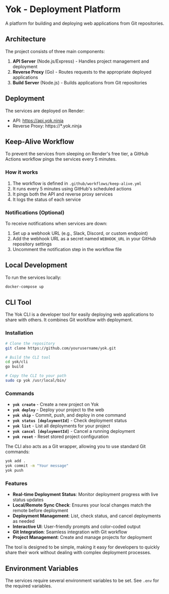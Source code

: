 # Yok - Deployment Platform

A platform for building and deploying web applications from Git repositories.

## Architecture

The project consists of three main components:

1. **API Server** (Node.js/Express) - Handles project management and deployment
2. **Reverse Proxy** (Go) - Routes requests to the appropriate deployed applications
3. **Build Server** (Node.js) - Builds applications from Git repositories

## Deployment

The services are deployed on Render:
- API: https://api.yok.ninja
- Reverse Proxy: https://*.yok.ninja

## Keep-Alive Workflow

To prevent the services from sleeping on Render's free tier, a GitHub Actions workflow pings the services every 5 minutes.

### How it works

1. The workflow is defined in `.github/workflows/keep-alive.yml`
2. It runs every 5 minutes using GitHub's scheduled actions
3. It pings both the API and reverse proxy services
4. It logs the status of each service

### Notifications (Optional)

To receive notifications when services are down:

1. Set up a webhook URL (e.g., Slack, Discord, or custom endpoint)
2. Add the webhook URL as a secret named `WEBHOOK_URL` in your GitHub repository settings
3. Uncomment the notification step in the workflow file

## Local Development

To run the services locally:

```bash
docker-compose up
```

## CLI Tool

The Yok CLI is a developer tool for easily deploying web applications to share with others. It combines Git workflow with deployment.

### Installation

```bash
# Clone the repository
git clone https://github.com/yourusername/yok.git

# Build the CLI tool
cd yok/cli
go build

# Copy the CLI to your path
sudo cp yok /usr/local/bin/
```

### Commands

- **`yok create`** - Create a new project on Yok
- **`yok deploy`** - Deploy your project to the web
- **`yok ship`** - Commit, push, and deploy in one command
- **`yok status [deploymentId]`** - Check deployment status
- **`yok list`** - List all deployments for your project
- **`yok cancel [deploymentId]`** - Cancel a running deployment
- **`yok reset`** - Reset stored project configuration

The CLI also acts as a Git wrapper, allowing you to use standard Git commands:

```bash
yok add .
yok commit -m "Your message"
yok push
```

### Features

- **Real-time Deployment Status**: Monitor deployment progress with live status updates
- **Local/Remote Sync Check**: Ensures your local changes match the remote before deployment
- **Deployment Management**: List, check status, and cancel deployments as needed
- **Interactive UI**: User-friendly prompts and color-coded output
- **Git Integration**: Seamless integration with Git workflow
- **Project Management**: Create and manage projects for deployment

The tool is designed to be simple, making it easy for developers to quickly share their work without dealing with complex deployment processes.

## Environment Variables

The services require several environment variables to be set. See `.env` for the required variables. 